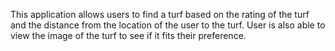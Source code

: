 This application allows users to find a turf based on the rating of the turf and the distance from the location of the user to the turf. User is also able to view the image of the turf to see if it fits their preference.
